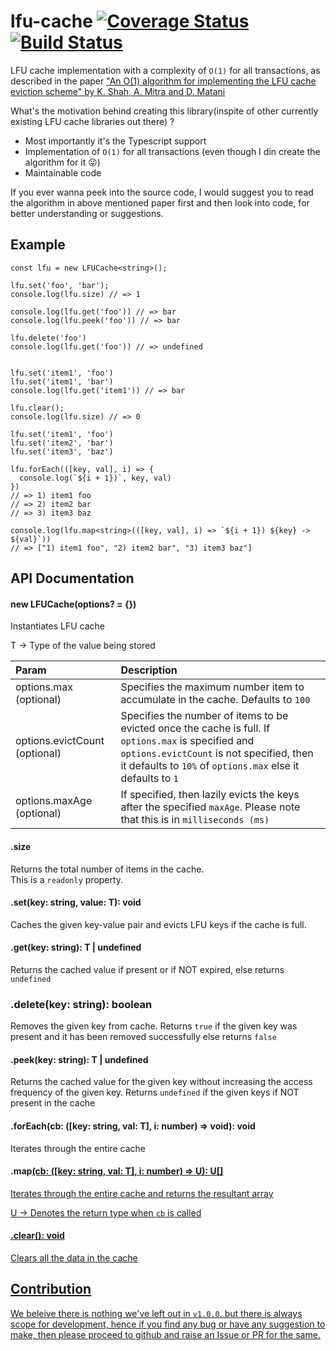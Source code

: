 # lfu-cache [![Coverage Status](https://coveralls.io/repos/github/AkashBabu/lfu-cache/badge.svg?branch=master)](https://coveralls.io/github/AkashBabu/lfu-cache?branch=master) [![Build Status](https://travis-ci.com/AkashBabu/lfu-cache.svg?branch=master)](https://travis-ci.com/AkashBabu/lfu-cache)

LFU cache implementation with a complexity of `O(1)` for all transactions, as described in the paper ["An O(1) algorithm for implementing the LFU cache eviction scheme" by K. Shah, A. Mitra and D. Matani](http://dhruvbird.com/lfu.pdf)

What's the motivation behind creating this library(inspite of other currently existing LFU cache libraries out there) ?
- Most importantly it's the Typescript support
- Implementation of `O(1)` for all transactions (even though I din create the algorithm for it 😜)
- Maintainable code


If you ever wanna peek into the source code, I would suggest you to read the algorithm in above mentioned paper first and then look into code, for better understanding or suggestions.


## Example

```TS
const lfu = new LFUCache<string>();

lfu.set('foo', 'bar');
console.log(lfu.size) // => 1

console.log(lfu.get('foo')) // => bar
console.log(lfu.peek('foo')) // => bar

lfu.delete('foo')
console.log(lfu.get('foo')) // => undefined


lfu.set('item1', 'foo')
lfu.set('item1', 'bar')
console.log(lfu.get('item1')) // => bar

lfu.clear();
console.log(lfu.size) // => 0

lfu.set('item1', 'foo')
lfu.set('item2', 'bar')
lfu.set('item3', 'baz')

lfu.forEach(([key, val], i) => {
  console.log(`${i + 1})`, key, val)
})
// => 1) item1 foo
// => 2) item2 bar
// => 3) item3 baz

console.log(lfu.map<string>(([key, val], i) => `${i + 1}) ${key} -> ${val}`))
// => ["1) item1 foo", "2) item2 bar", "3) item3 baz"]
```


## API Documentation

#### new LFUCache<T>(options? = {})

Instantiates LFU cache

T -> Type of the value being stored

| Param | Description |
|:------|:------------|
| options.max (optional) | Specifies the maximum number item to accumulate in the cache. Defaults to `100` |
| options.evictCount (optional) | Specifies the number of items to be evicted once the cache is full. If `options.max` is specified and `options.evictCount` is not specified, then it defaults to `10%` of `options.max` else it defaults to `1` |
| options.maxAge (optional) | If specified, then lazily evicts the keys after the specified `maxAge`. Please note that this is in `milliseconds (ms)` | 


#### .size

Returns the total number of items in the cache.  
This is a `readonly` property.


#### .set(key: string, value: T): void

Caches the given key-value pair and evicts LFU keys if the cache is full.


#### .get(key: string): T | undefined

Returns the cached value if present or if NOT expired, else returns `undefined`


### .delete(key: string): boolean

Removes the given key from cache. Returns `true` if the given key was present and it has been removed successfully else returns `false`


#### .peek(key: string): T | undefined

Returns the cached value for the given key without increasing the access frequency of the given key. Returns `undefined` if the given keys if NOT present in the cache


#### .forEach(cb: ([key: string, val: T], i: number) => void): void

Iterates through the entire cache


#### .map<U>(cb: ([key: string, val: T], i: number) => U): U[]

Iterates through the entire cache and returns the resultant array

U -> Denotes the return type when `cb` is called


#### .clear(): void

Clears all the data in the cache


## Contribution

We beleive there is nothing we've left out in `v1.0.0`, but there is always scope for development, hence if you find any bug or have any suggestion to make, then please proceed to github and raise an Issue or PR for the same.
